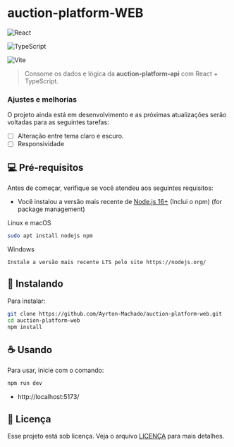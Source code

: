 # auction-platform-WEB

![React](https://img.shields.io/badge/react-%2320232a.svg?style=for-the-badge&logo=react&logoColor=%2361DAFB)

![TypeScript](https://img.shields.io/badge/typescript-%23007ACC.svg?style=for-the-badge&logo=typescript&logoColor=white)

![Vite](https://img.shields.io/badge/vite-%23646CFF.svg?style=for-the-badge&logo=vite&logoColor=white)

> Consome os dados e lógica da **auction-platform-api** com React + TypeScript.

### Ajustes e melhorias

O projeto ainda está em desenvolvimento e as próximas atualizações serão voltadas para as seguintes tarefas:

- [ ] Alteração entre tema claro e escuro.
- [ ] Responsividade

## 💻 Pré-requisitos

Antes de começar, verifique se você atendeu aos seguintes requisitos:

- Você instalou a versão mais recente de [Node.js 16+](https://nodejs.org/) (Inclui o npm) (for package management)

Linux e macOS

```bash
sudo apt install nodejs npm
```

Windows

```
Instale a versão mais recente LTS pelo site https://nodejs.org/
```


## 🚀 Instalando

Para instalar:

```bash
git clone https://github.com/Ayrton-Machado/auction-platform-web.git
cd auction-platform-web
npm install
```

## ☕ Usando

Para usar, inicie com o comando:

```bash
npm run dev
```
- http://localhost:5173/

## 📝 Licença

Esse projeto está sob licença. Veja o arquivo [LICENÇA](LICENSE) para mais detalhes.
